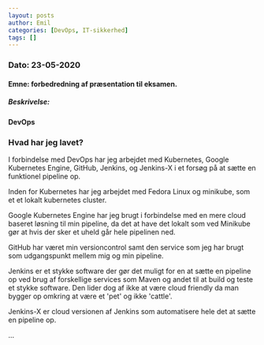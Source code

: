 ```yaml
---
layout: posts
author: Emil
categories: [DevOps, IT-sikkerhed]
tags: []
---
```

<h3>Dato: 23-05-2020</h3>

<h4>Emne: forbedredning af præsentation til eksamen.</h4>

<h5>Beskrivelse:</h5>

<h4>DevOps</h4>

<h3>Hvad har jeg lavet?</h3>

I forbindelse med DevOps har jeg arbejdet med Kubernetes, Google Kubernetes Engine, GitHub, Jenkins, og Jenkins-X i et forsøg på at sætte en funktionel pipeline op.

Inden for Kubernetes har jeg arbejdet med Fedora Linux og minikube, som et et lokalt kubernetes cluster.

Google Kubernetes Engine har jeg brugt i forbindelse med en mere cloud baseret løsning til min pipeline, da det at have det lokalt som ved Minikube gør at hvis der sker et uheld går hele pipelinen ned.

GitHub har været min versioncontrol samt den service som jeg har brugt som udgangspunkt mellem mig og min pipeline.

Jenkins er et stykke software der gør det muligt for en at sætte en pipeline op ved brug af forskellige services som Maven og andet til at build og teste et stykke software. Den lider dog af ikke at være cloud friendly da man bygger op omkring at være et 'pet' og ikke 'cattle'.

Jenkins-X er cloud versionen af Jenkins som automatisere hele det at sætte en pipeline op.

...
